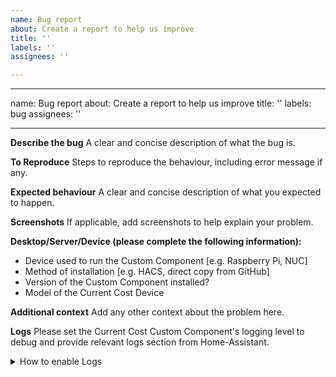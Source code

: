 ```yaml
---
name: Bug report
about: Create a report to help us improve
title: ''
labels: ''
assignees: ''

---
```


---
name: Bug report
about: Create a report to help us improve
title: ''
labels: bug
assignees: ''

---

**Describe the bug**
A clear and concise description of what the bug is.

**To Reproduce**
Steps to reproduce the behaviour, including error message if any.

**Expected behaviour**
A clear and concise description of what you expected to happen.

**Screenshots**
If applicable, add screenshots to help explain your problem.

**Desktop/Server/Device (please complete the following information):**
 - Device used to run the Custom Component [e.g. Raspberry Pi, NUC]
 - Method of installation [e.g. HACS, direct copy from GitHub]
 - Version of the Custom Component installed?
 - Model of the Current Cost Device

**Additional context**
Add any other context about the problem here.

**Logs**
Please set the Current Cost Custom Component's logging level to debug and provide relevant logs section from Home-Assistant.
<details>
  <summary>How to enable Logs</summary>
To Enable debug logging level, add this to your configuration.yaml and restart:

```
logger:
  default: error
  logs:
    custom_components.currentcost: debug
```
</details>
